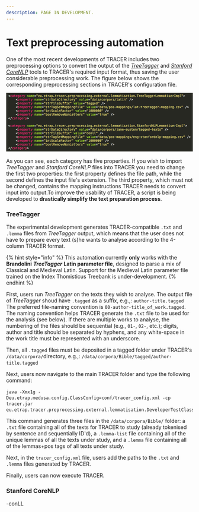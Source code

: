 ```yaml
---
description: PAGE IN DEVELOPMENT.
---
```


# Text preprocessing automation

One of the most recent developments of TRACER includes two preprocessing options to convert the output of the [_TreeTagger_](http://www.cis.uni-muenchen.de/~schmid/tools/TreeTagger/) and [_Stanford CoreNLP_](http://stanfordnlp.github.io/CoreNLP/) tools to TRACER's required input format, thus saving the user considerable preprocessing work. The figure below shows the corresponding preprocessing sections in TRACER's configuration file.

![TRACER preprocessing configuration options to import and convert TreeTagger and Stanford CoreNLP output to the required text reuse detection input format.](../.gitbook/assets/preprocessing-treetagger-stanford.png)

As you can see, each category has five properties. If you wish to import _TreeTagger_ and _Stanford CoreNLP_ files into TRACER you need to change the first two properties: the first property defines the file path, while the second defines the input file's extension. The third property, which must not be changed, contains the mapping instructions TRACER needs to convert input into output.To improve the usability of TRACER, a script is being developed to **drastically simplify the text preparation process**.

### TreeTagger

The experimental development generates TRACER-compatible `.txt` and `.lemma` files from _TreeTagger_ output, which means that the user does not have to prepare every text \(s\)he wants to analyse according to the 4-column TRACER format.

{% hint style="info" %}
This automation currently **only** works with the **Brandolini** _**TreeTagger**_ **Latin parameter file**, designed to parse a mix of Classical and Medieval Latin. Support for the Medieval Latin parameter file trained on the Index Thomisticus Treebank is under-development. 
{% endhint %}

First, users run _TreeTagger_ on the texts they wish to analyse. The output file of _TreeTagger_ shoud have `.tagged` as a suffix, e.g.,: `author-title.tagged` The preferred file-naming convention is `00-author-title_of_work.tagged`. The naming convention helps TRACER generate the `.txt` file to be used for the analysis \(see below\). If there are multiple works to analyse, the numbering of the files should be sequential \(e.g., `01-`, `02-`, etc.\); digits, author and title should be separated by hyphens, and any white-space in the work title must be represented with an underscore.

Then, all `.tagged` files must be deposited in a tagged folder under TRACER's `/data/corpora/`directory, e.g.,: `/data/corpora/Bible/tagged/author-title.tagged`

Next, users now navigate to the main TRACER folder and type the following command:

```text
java -Xmx1g -Deu.etrap.medusa.config.ClassConfig=conf/tracer_config.xml -cp tracer.jar eu.etrap.tracer.preprocessing.external.lemmatisation.DeveloperTestClassLemmatisationMain
```

This command generates three files in the `/data/corpora/Bible/` folder: a `.txt` file containing all of the texts for TRACER to study \(already tokenised by sentence and sequentially ID'd\), a `.lemma-list` file containing all of the unique lemmas of all the texts under study, and a `.lemma` file containing all of the lemmas+pos tags of all texts under study.

Next, in the `tracer_config.xml` file, users add the paths to the `.txt` and `.lemma` files generated by TRACER.

Finally, users can now execute TRACER.



### Stanford CoreNLP

-conLL

